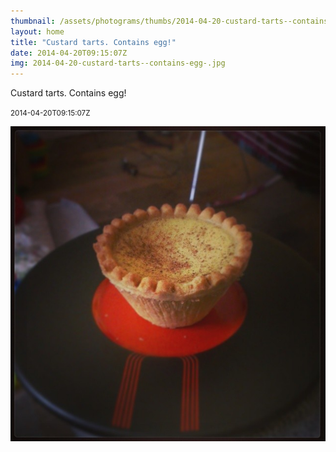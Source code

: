 ```yaml
---
thumbnail: /assets/photograms/thumbs/2014-04-20-custard-tarts--contains-egg-.jpg
layout: home
title: "Custard tarts. Contains egg!"
date: 2014-04-20T09:15:07Z
img: 2014-04-20-custard-tarts--contains-egg-.jpg
---
```


Custard tarts. Contains egg!

<small>2014-04-20T09:15:07Z</small>

![Custard tarts. Contains egg!](2014-04-20-custard-tarts--contains-egg-.jpg)
